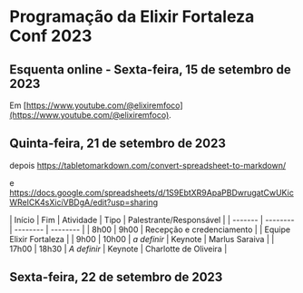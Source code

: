 # Programação da Elixir Fortaleza Conf 2023

## Esquenta online - Sexta-feira, 15 de setembro de 2023

Em [https://www.youtube.com/@elixiremfoco](https://www.youtube.com/@elixiremfoco).

## Quinta-feira, 21 de setembro de 2023

depois https://tabletomarkdown.com/convert-spreadsheet-to-markdown/

e
https://docs.google.com/spreadsheets/d/1S9EbtXR9ApaPBDwrugatCwUKicWRelCK4sXiciVBDgA/edit?usp=sharing

| Início  | Fim |  Atividade   | Tipo | Palestrante/Responsável |
| ------- | -------- | -------- | -------- |
| 8h00 | 9h00 | Recepção e credenciamento |  | Equipe Elixir Fortaleza |
| 9h00 | 10h00 | _a definir_ | Keynote | Marlus Saraiva | 
| 17h00   | 18h30 |  _A definir_    | Keynote |  Charlotte de Oliveira    |

## Sexta-feira, 22 de setembro de 2023
